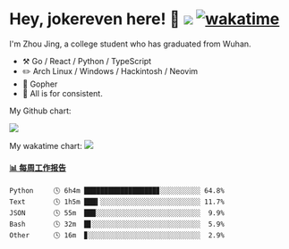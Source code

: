 # Hey, jokereven here! 👋 ![](https://visitor-badge.laobi.icu/badge?page_id=jokereven.readme) [![wakatime](https://wakatime.com/badge/user/eada5769-12fd-41f7-af3d-65254494dce1.svg)](https://wakatime.com/@eada5769-12fd-41f7-af3d-65254494dce1)

I'm Zhou Jing, a college student who has graduated from Wuhan.
-   :hammer_and_pick: Go / React / Python / TypeScript
-   :pencil2: Arch Linux / Windows / Hackintosh / Neovim
-   :seedling: Gopher
-   :thought_balloon: All is for consistent.

My Github chart:

![](https://ghchart.rshah.org/JonnieWayy)

My wakatime chart:
![](https://wakatime.com/share/@jokereven/1679dc82-4bf9-4b63-9203-390d608503de.png)

<!-- waka-box start -->
#### <a href="https://gist.github.com/9f8118785e2d128d746db5f61b0e0a2a" target="_blank">📊 每周工作报告</a>
```text
Python     🕓 6h4m ██████████████████▊░░░░░░░░░░ 64.8%
Text       🕓 1h5m ███▍░░░░░░░░░░░░░░░░░░░░░░░░░ 11.7%
JSON       🕓 55m  ██▉░░░░░░░░░░░░░░░░░░░░░░░░░░  9.9%
Bash       🕓 32m  █▋░░░░░░░░░░░░░░░░░░░░░░░░░░░  5.9%
Other      🕓 16m  ▊░░░░░░░░░░░░░░░░░░░░░░░░░░░░  2.9%
```
<!-- Powered by https://github.com/journey-ad/waka-box-go . -->
<!-- waka-box end -->
